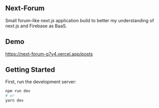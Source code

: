 ## Next-Forum

Small forum-like next.js application build to better my understanding of next.js and Firebase as BaaS.

## Demo

https://next-forum-q7y4.vercel.app/posts

## Getting Started

First, run the development server:

```bash
npm run dev
# or
yarn dev
```
